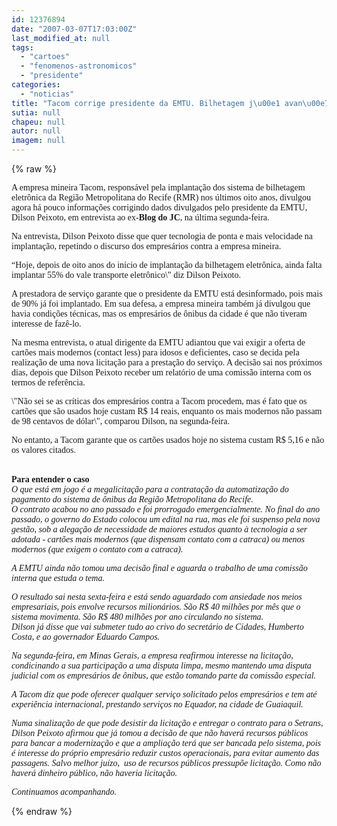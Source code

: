 ```yaml
---
id: 12376894
date: "2007-03-07T17:03:00Z"
last_modified_at: null
tags:
  - "cartoes"
  - "fenomenos-astronomicos"
  - "presidente"
categories:
  - "noticias"
title: "Tacom corrige presidente da EMTU. Bilhetagem j\u00e1 avan\u00e7ou mais do que ele diz e cart\u00f5es custam menos"
sutia: null
chapeu: null
autor: null
imagem: null
---
```

{% raw %}
<p><P><FONT face=Verdana>A empresa mineira Tacom, responsável pela implantação dos sistema de bilhetagem eletrônica da Região Metropolitana do Recife (RMR) nos últimos oito anos, divulgou agora há pouco informações corrigindo dados divulgados pelo presidente da EMTU, Dilson Peixoto, em entrevista ao ex-<STRONG>Blog do JC</STRONG>, na última segunda-feira.</FONT></P></p>
<p><P><FONT face=Verdana>Na entrevista, Dilson Peixoto disse que quer tecnologia de ponta e mais velocidade na implantação, repetindo o discurso dos empresários contra a empresa mineira. </FONT></P></p>
<p><P><FONT face=Verdana>“Hoje, depois de oito anos do início de implantação da bilhetagem eletrônica, ainda falta implantar 55% do vale transporte eletrônico\" diz Dilson Peixoto.</FONT></P></p>
<p><P><FONT face=Verdana>A prestadora de serviço garante que o presidente da EMTU está desinformado, pois mais de 90% já foi implantado. Em sua defesa, a empresa mineira também já divulgou que havia condições técnicas, mas os empresários de ônibus da cidade é que não tiveram interesse de fazê-lo.</FONT></P></p>
<p><P><FONT face=Verdana>Na mesma entrevista, o atual dirigente da EMTU adiantou que vai exigir a oferta de cartões mais modernos (contact less) para idosos e deficientes, caso se decida pela realização de uma nova licitação para a prestação do serviço. A decisão sai nos próximos dias, depois que Dilson Peixoto receber um relatório de uma comissão interna com os termos de referência.</FONT></P></p>
<p><P><FONT face=Verdana>\"Não sei se as críticas dos empresários contra a Tacom procedem, mas é fato que os cartões que são usados hoje custam R$ 14 reais, enquanto os mais modernos não passam de 98 centavos de dólar\", comparou Dilson, na segunda-feira.</FONT></P></p>
<p><P><FONT face=Verdana>No entanto, a Tacom garante que os cartões usados hoje no sistema custam R$ 5,16 e não os valores citados.</FONT></P></p>
<p><P><BR><FONT face=Verdana><STRONG>Para entender o caso<BR></STRONG><EM>O que está em jogo é a megalicitação para a contratação da automatização do pagamento do sistema de ônibus da Região Metropolitana do Recife. <BR>O contrato acabou no ano passado e foi prorrogado emergencialmente. No final do ano passado, o governo do Estado colocou um edital na rua, mas ele foi suspenso pela nova gestão, sob a alegação de necessidade de maiores estudos quanto à tecnologia a ser adotada - cartões mais modernos (que dispensam contato com a catraca) ou menos modernos (que exigem o contato com a catraca).</EM></FONT></P></p>
<p><P><FONT face=Verdana><EM>A EMTU ainda não tomou uma decisão final e aguarda o trabalho de uma comissão interna que estuda o tema.</EM></FONT></P></p>
<p><P><FONT face=Verdana><EM>O resultado sai nesta sexta-feira e está sendo aguardado com ansiedade nos meios empresariais, pois envolve recursos milionários. São R$ 40 milhões por mês que o sistema movimenta. São R$ 480 milhões por ano circulando no sistema.<BR>Dilson já disse que vai submeter tudo ao crivo do secretário de Cidades, Humberto Costa, e ao governador Eduardo Campos. </EM></FONT></P></p>
<p><P><FONT face=Verdana><EM>Na segunda-feira, em Minas Gerais, a empresa reafirmou interesse na licitação, condicinando a sua participação a uma disputa limpa, mesmo mantendo uma disputa judicial com os empresários de ônibus, que estão tomando parte da comissão especial.</EM></FONT></P></p>
<p><P><FONT face=Verdana><EM>A Tacom diz que pode oferecer qualquer serviço solicitado pelos empresários e tem até experiência internacional, prestando serviços no Equador, na cidade de Guaiaquil.</EM></FONT></P></p>
<p><P><FONT face=Verdana><EM>Numa sinalização de que pode desistir da licitação e entregar o contrato para o Setrans, Dilson Peixoto afirmou que já tomou a decisão de que não haverá recursos públicos para bancar a modernização e que a ampliação terá que ser bancada pelo sistema, pois é interesse do próprio empresário reduzir custos operacionais, para evitar aumento das passagens. Salvo melhor juízo,&nbsp; uso de recursos públicos pressupõe licitação. Como não haverá dinheiro público, não haveria licitação.</EM></FONT></P></p>
<p><P><FONT face=Verdana><EM>Continuamos acompanhando.</EM></FONT></P> </p>
{% endraw %}